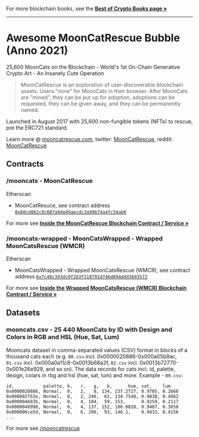 For more blockchain books, see the [**Best of Crypto Books page »**](https://openblockchains.github.io/crypto-books/)

---



# Awesome MoonCatRescue Bubble (Anno 2021)

25,600 MoonCats on the Blockchain - World's 1st On-Chain Generative Crypto Art - An Insanely Cute Operation


> MoonCatRescue is an exploration of user-discoverable blockchain assets.
> Users "mine" for MoonCats in their browser.
> After MoonCats are "mined", they can be put up for adoption, adoptions can be requested, they can be given away,
> and they can be permanently named.

Launched in August 2017 with 25,600 non-fungible tokens (NFTs) to rescue, pre the ERC721 standard.


Learn more @ [mooncatrescue.com](https://mooncatrescue.com),
twitter: [MoonCatRescue](https://twitter.com/MoonCatRescue),
reddit: [MoonCatRescue](https://www.reddit.com/r/MoonCatRescue/)







## Contracts

### /mooncats - MoonCatRescue

Etherscan

- MoonCatResuce, see contract address [`0x60cd862c9c687a9de49aecdc3a99b74a4fc54ab6`](https://etherscan.io/address/0x60cd862c9c687a9de49aecdc3a99b74a4fc54ab6#code)


For more see [**Inside the MoonCatRescue Blockchain Contract / Service »**](https://github.com/cryptocopycats/contracts/tree/master/mooncats)

### /mooncats-wrapped - MoonCatsWrapped - Wrapped MoonCatsRescue (WMCR)

Etherscan

- MoonCatsWrapped - Wrapped MoonCatsRescue (WMCR), see contract address [`0x7c40c393dc0f283f318791d746d894ddd3693572`](https://etherscan.io/address/0x7c40c393dc0f283f318791d746d894ddd3693572#code)


For more see [**Inside the Wrapped MoonCatsRescue (WMCR) Blockchain Contract / Service »**](https://github.com/cryptocopycats/contracts/tree/master/mooncats-wrapped)



## Datasets

### mooncats.csv  -  25 440 MoonCats by ID with Design and Colors in RGB and HSL (Hue, Sat, Lum)

Mooncats dataset in comma-separated values (CSV) format
in blocks of a thousand cats each
(e.g.
`00.csv` incl. 0x0000020886-0x000a05b9ac,
`01.csv` incl. 0x000a0a11c8-0x0013b68a2f,
`02.csv` incl. 0x0013b72770-0x001e26e929,
and so on).
The data records for cats
incl. id, palette, design, colars in rbg and hsl (hue, sat, lum)
and more.
Example - `00.csv`:


```
id,           palette, k,   r,   g,   b,      hue, sat,    lum
0x0000020886, Normal,  0,   2,   8, 134, 237.2727, 0.9705, 0.2666
0x000002f63e, Normal,  0,   2, 246,  62, 134.7540, 0.9838, 0.4862
0x000004683b, Normal,  0,   4, 104,  59, 153,      0.9259, 0.2117
0x0000048998, Normal,  0,   4, 137, 152, 186.0810, 0.9487, 0.3058
0x000006ce5d, Normal,  0,   6, 206,  93, 146.1,    0.9433, 0.4156
...
```

For more see [/mooncatrescue](https://github.com/cryptocopycats/mooncatrescue)





